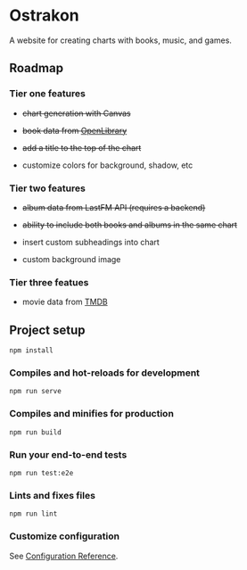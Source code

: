 # Ostrakon

A website for creating charts with books, music, and games.

## Roadmap

### Tier one features

- ~~chart generation with Canvas~~

- ~~book data from [OpenLibrary](https://openlibrary.org/developers/api)~~

- ~~add a title to the top of the chart~~

- customize colors for background, shadow, etc

### Tier two features

- ~~album data from LastFM API (requires a backend)~~

- ~~ability to include both books and albums in the same chart~~

- insert custom subheadings into chart

- custom background image

### Tier three featues

- movie data from [TMDB](https://www.themoviedb.org/documentation/api)

## Project setup
```
npm install
```

### Compiles and hot-reloads for development
```
npm run serve
```

### Compiles and minifies for production
```
npm run build
```

### Run your end-to-end tests
```
npm run test:e2e
```

### Lints and fixes files
```
npm run lint
```

### Customize configuration
See [Configuration Reference](https://cli.vuejs.org/config/).
